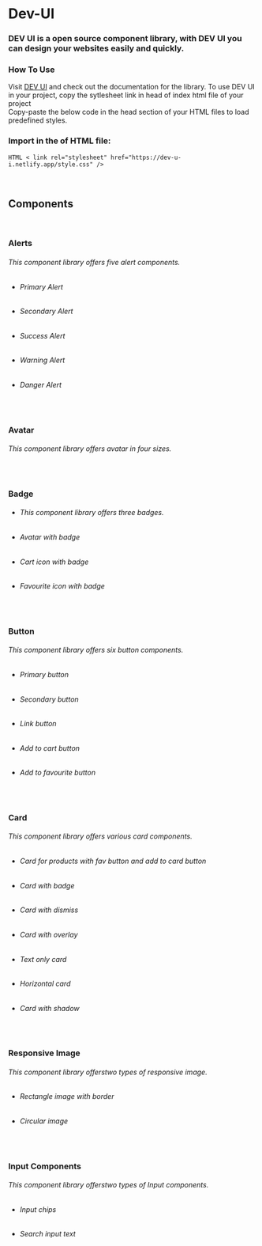 # Dev-UI
### DEV UI is a open source component library, with DEV UI you can design your websites easily and quickly.
### **How To Use**

Visit [DEV UI](https://dev-u-i.netlify.app/) and check out the documentation for the library. To use DEV UI in your project, copy the sytlesheet link in head of index html file of your project
<br />
Copy-paste the below code in the head section of your HTML files to load predefined styles. 

### Import in the <head> of HTML file:
```HTML < link rel="stylesheet" href="https://dev-u-i.netlify.app/style.css" /> ```

 <br/>
  
## Components
<br/>
 
### Alerts
 ###### This component library offers five alert components.
 - ###### Primary Alert
 - ###### Secondary Alert
 - ###### Success Alert
 - ###### Warning Alert
 - ###### Danger Alert
 
<br/>
 
### Avatar
 ###### This component library offers avatar in four sizes.
 
<br/>
 
### Badge
 - ###### This component library offers three badges.
 - ###### Avatar with badge
 - ###### Cart icon with badge
 - ###### Favourite icon with badge
 
<br/>
 
 ### Button
  ###### This component library offers six button components.
 - ###### Primary button
 - ###### Secondary button
 - ###### Link button
 - ###### Add to cart button
 - ###### Add to favourite button
 <br/>
 
 ### Card
  ###### This component library offers various card components.
 - ###### Card for products with fav button and add to card button
 - ###### Card with badge
 - ###### Card with dismiss
 - ###### Card with overlay
 - ###### Text only card
 - ###### Horizontal card
 - ###### Card with shadow
 <br/>
 
 ### Responsive Image
  ###### This component library offerstwo types of responsive image.
 - ###### Rectangle image with border
 - ###### Circular image
  <br/>
 
 ### Input Components
  ###### This component library offerstwo types of Input components.
 - ###### Input chips
 - ###### Search input text
 
 
 
